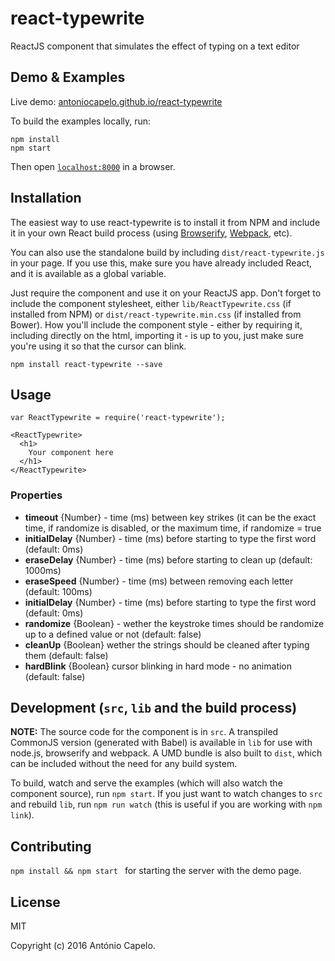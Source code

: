 # react-typewrite

ReactJS component that simulates the effect of typing on a text editor


## Demo & Examples

Live demo: [antoniocapelo.github.io/react-typewrite](http://antoniocapelo.github.io/react-typewrite/)

To build the examples locally, run:

```
npm install
npm start
```

Then open [`localhost:8000`](http://localhost:8000) in a browser.


## Installation

The easiest way to use react-typewrite is to install it from NPM and include it in your own React build process (using [Browserify](http://browserify.org), [Webpack](http://webpack.github.io/), etc).

You can also use the standalone build by including `dist/react-typewrite.js` in your page. If you use this, make sure you have already included React, and it is available as a global variable.

Just require the component and use it on your ReactJS app.
Don't forget to include the component stylesheet, either ``lib/ReactTypewrite.css`` (if installed from NPM) or ``dist/react-typewrite.min.css`` (if installed from Bower). How you'll include the component style - either by requiring it, including directly on the html, importing it - is up to you, just make sure you're using it so that the cursor can blink.

```
npm install react-typewrite --save
```


## Usage

```
var ReactTypewrite = require('react-typewrite');

<ReactTypewrite>
  <h1>
    Your component here
  </h1>
</ReactTypewrite>
```

### Properties

* **timeout** {Number} - time (ms) between key strikes (it can be the exact time, if randomize is disabled, or the maximum time, if randomize = true
* **initialDelay** {Number} - time (ms) before starting to type the first word (default: 0ms)
* **eraseDelay** {Number} - time (ms) before starting to clean up (default: 1000ms)
* **eraseSpeed**  {Number} - time (ms) between removing each letter (default: 100ms)
* **initialDelay** {Number} - time (ms) before starting to type the first word (default: 0ms)
* **randomize** {Boolean} - wether the keystroke times should be randomize up to a defined value or not (default: false)
* **cleanUp** {Boolean} wether the strings should be cleaned after typing them (default: false)
* **hardBlink** {Boolean} cursor blinking in hard mode - no animation (default: false)

## Development (`src`, `lib` and the build process)

**NOTE:** The source code for the component is in `src`. A transpiled CommonJS version (generated with Babel) is available in `lib` for use with node.js, browserify and webpack. A UMD bundle is also built to `dist`, which can be included without the need for any build system.

To build, watch and serve the examples (which will also watch the component source), run `npm start`. If you just want to watch changes to `src` and rebuild `lib`, run `npm run watch` (this is useful if you are working with `npm link`).

## Contributing

``npm install && npm start `` for starting the server with the demo page.

## License

MIT

Copyright (c) 2016 António Capelo.

